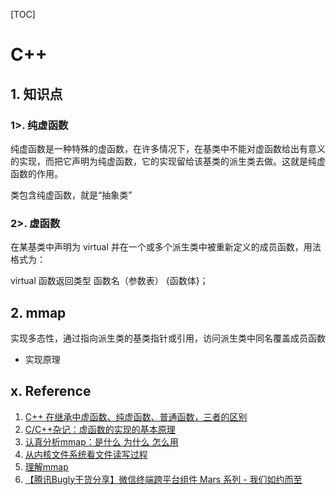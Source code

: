 [TOC]

# C++

## 1. 知识点

### 1>. 纯虚函数

纯虚函数是一种特殊的虚函数，在许多情况下，在基类中不能对虚函数给出有意义的实现，而把它声明为纯虚函数，它的实现留给该基类的派生类去做。这就是纯虚函数的作用。

类包含纯虚函数，就是“抽象类”

### 2>. 虚函数

在某基类中声明为 virtual 并在一个或多个派生类中被重新定义的成员函数，用法格式为：

virtual 函数返回类型 函数名（参数表） {函数体}；



## 2. mmap









实现多态性，通过指向派生类的基类指针或引用，访问派生类中同名覆盖成员函数

- 实现原理

## x. Reference

1. [C++ 在继承中虚函数、纯虚函数、普通函数，三者的区别][1]
2. [C/C++杂记：虚函数的实现的基本原理][2]
3. [认真分析mmap：是什么 为什么 怎么用][3]
4. [从内核文件系统看文件读写过程][4]
5. [理解mmap][5]
6. [【腾讯Bugly干货分享】微信终端跨平台组件 Mars 系列 - 我们如约而至][6]



[1]:https://www.cnblogs.com/xudong-bupt/p/3570304.html
[2]:https://www.cnblogs.com/malecrab/p/5572730.html
[3]:https://www.cnblogs.com/huxiao-tee/p/4660352.html
[4]:http://www.cnblogs.com/huxiao-tee/p/4657851.html
[5]:https://felixzhang00.github.io/2017/02/25/%E7%90%86%E8%A7%A3mmap/
[6]:https://blog.csdn.net/tencent_bugly/article/details/53992882